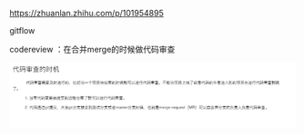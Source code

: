 https://zhuanlan.zhihu.com/p/101954895

gitflow

codereview  ：在合并merge的时候做代码审查

![image-20220712164751908](git面试.assets/image-20220712164751908.png)

